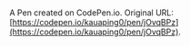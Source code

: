 # 

A Pen created on CodePen.io. Original URL: [https://codepen.io/kauaping0/pen/jOvqBPz](https://codepen.io/kauaping0/pen/jOvqBPz).

